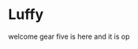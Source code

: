 # Luffy
welcome
gear five is here and it is op 
 
 
     
  
          
                            
                                
                                          
                                                                 
                                      
                                    
                       
           
     
 
